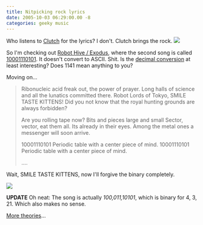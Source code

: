 ```yaml
---
title: Nitpicking rock lyrics
date: 2005-10-03 06:29:00.00 -8
categories: geeky music
---
```

Who listens to [Clutch](http://www.pro-rock.com/v6/main.html) for the lyrics? I don't. Clutch brings the rock. ![](/images/emot-banjo.gif)

So I'm checking out [Robot Hive / Exodus](http://drt-entertainment.com/media_services/CLUTCHrobotCDMINI.jpg), where the second song is called [10001110101](http://www.theskull.com/javascript/ascii-binary.html). It doesn't convert to ASCII. Shit. Is the [decimal conversion](http://www.tonymarston.net/php-mysql/converter.php) at least interesting? Does 1141 mean anything to you?

Moving on…


>
> Ribonucleic acid freak out, the power of prayer.
> Long halls of science and all the lunatics committed there.
> Robot Lords of Tokyo, SMILE TASTE KITTENS!
> Did you not know that the royal hunting grounds are always forbidden?
>
> Are you rolling tape now? Bits and pieces large and small
> Sector, vector, eat them all.
> Its already in their eyes.
> Among the metal ones a messenger will soon arrive.
>
> 10001110101
> Periodic table with a center piece of mind.
> 10001110101
> Periodic table with a center piece of mind.
>
> ….

Wait, SMILE TASTE KITTENS, now I'll forgive the binary completely.

![](/images/emot-rock.gif)

**UPDATE** Oh neat: The song is actually _100,011,10101_, which is binary for 4, 3, 21. Which also makes no sense.

[More theories](http://www.songmeanings.net/songs/view/3530822107858548482/)…

